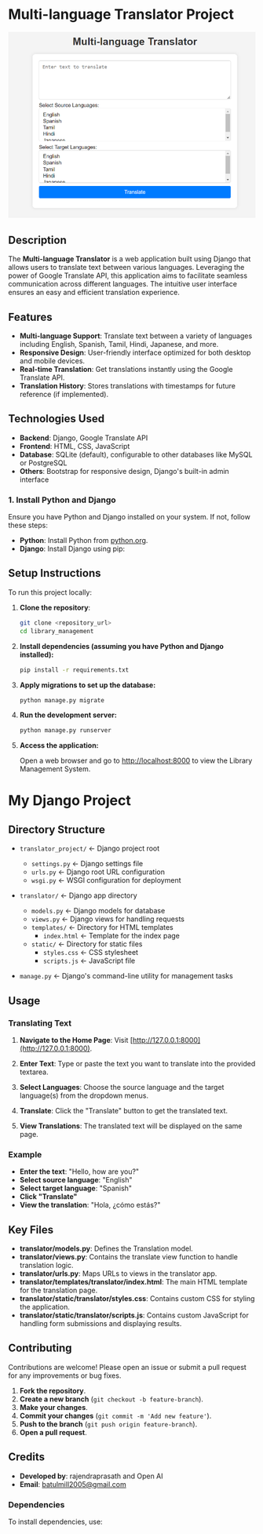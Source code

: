 # Multi-language Translator Project



![Multi-language Translator](translator/static/translator/Screenshot%202024-06-25%20163950.png)



## Description

The **Multi-language Translator** is a web application built using Django that allows users to translate text between various languages. Leveraging the power of Google Translate API, this application aims to facilitate seamless communication across different languages. The intuitive user interface ensures an easy and efficient translation experience.

## Features

- **Multi-language Support**: Translate text between a variety of languages including English, Spanish, Tamil, Hindi, Japanese, and more.
- **Responsive Design**: User-friendly interface optimized for both desktop and mobile devices.
- **Real-time Translation**: Get translations instantly using the Google Translate API.
- **Translation History**: Stores translations with timestamps for future reference (if implemented).

## Technologies Used

- **Backend**: Django, Google Translate API
- **Frontend**: HTML, CSS, JavaScript
- **Database**: SQLite (default), configurable to other databases like MySQL or PostgreSQL
- **Others**: Bootstrap for responsive design, Django's built-in admin interface

### 1. Install Python and Django

Ensure you have Python and Django installed on your system. If not, follow these steps:

- **Python**: Install Python from [python.org](https://www.python.org/downloads/).
- **Django**: Install Django using pip:
  
## Setup Instructions

To run this project locally:

1. **Clone the repository**:

   ```bash
   git clone <repository_url>
   cd library_management

2. **Install dependencies (assuming you have Python and Django installed):**

   ```bash
   pip install -r requirements.txt

3. **Apply migrations to set up the database:**

   ```bash
   python manage.py migrate

4. **Run the development server:**

   ```bash
   python manage.py runserver

5. **Access the application:**

   Open a web browser and go to [http://localhost:8000](http://localhost:8000) to view the Library Management System.

# My Django Project

## Directory Structure

- `translator_project/`         <- Django project root
  - `settings.py`               <- Django settings file
  - `urls.py`                   <- Django root URL configuration
  - `wsgi.py`                   <- WSGI configuration for deployment

- `translator/`                    <- Django app directory
  - `models.py`                 <- Django models for database
  - `views.py`                  <- Django views for handling requests
  - `templates/`                <- Directory for HTML templates
    - `index.html`              <- Template for the index page
  - `static/`                   <- Directory for static files
    - `styles.css`              <- CSS stylesheet
    - `scripts.js`              <- JavaScript file

- `manage.py`                   <- Django's command-line utility for management tasks


## Usage

### Translating Text

1. **Navigate to the Home Page**: Visit [http://127.0.0.1:8000](http://127.0.0.1:8000).

2. **Enter Text**: Type or paste the text you want to translate into the provided textarea.

3. **Select Languages**: Choose the source language and the target language(s) from the dropdown menus.

4. **Translate**: Click the "Translate" button to get the translated text.

5. **View Translations**: The translated text will be displayed on the same page.

### Example

- **Enter the text**: "Hello, how are you?"
- **Select source language**: "English"
- **Select target language**: "Spanish"
- **Click "Translate"**
- **View the translation**: "Hola, ¿cómo estás?"

## Key Files

- **translator/models.py**: Defines the Translation model.
- **translator/views.py**: Contains the translate view function to handle translation logic.
- **translator/urls.py**: Maps URLs to views in the translator app.
- **translator/templates/translator/index.html**: The main HTML template for the translation page.
- **translator/static/translator/styles.css**: Contains custom CSS for styling the application.
- **translator/static/translator/scripts.js**: Contains custom JavaScript for handling form submissions and displaying results.

## Contributing

Contributions are welcome! Please open an issue or submit a pull request for any improvements or bug fixes.

1. **Fork the repository**.
2. **Create a new branch** (`git checkout -b feature-branch`).
3. **Make your changes**.
4. **Commit your changes** (`git commit -m 'Add new feature'`).
5. **Push to the branch** (`git push origin feature-branch`).
6. **Open a pull request**.

## Credits

- **Developed by**: rajendraprasath and Open AI
- **Email**: [batulmill2005@gmail.com](mailto:batulmill2005@gmail.com)


### Dependencies

To install dependencies, use:




